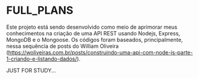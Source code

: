 # FULL_PLANS

Este projeto está sendo desenvolvido como meio de aprimorar meus conhecimentos na criação de uma API REST usando Nodejs, Express, MongoDB e o Mongoose. Os códigos foram baseados, principalmente, nessa sequência de posts do William Oliveira (https://woliveiras.com.br/posts/construindo-uma-api-com-node-js-parte-1-criando-e-listando-dados/).

JUST FOR STUDY...
